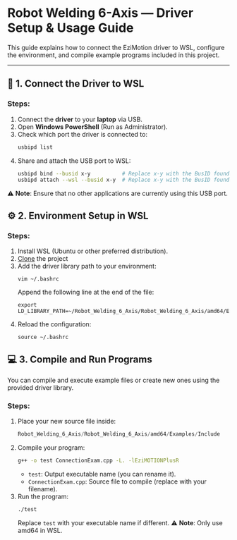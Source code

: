 # Robot Welding 6-Axis — Driver Setup & Usage Guide

This guide explains how to connect the EziMotion driver to WSL, configure the environment, and compile example programs included in this project.

---

## 🧩 1. Connect the Driver to WSL

### Steps:
1. Connect the **driver** to your **laptop** via USB.  
2. Open **Windows PowerShell** (Run as Administrator).  
3. Check which port the driver is connected to:
   ```bash
   usbipd list
   ```
4. Share and attach the USB port to WSL:
   ```bash
   usbipd bind --busid x-y          # Replace x-y with the BusID found in step 3
   usbipd attach --wsl --busid x-y  # Replace x-y with the BusID found in step 3
   ```
⚠️ **Note**: Ensure that no other applications are currently using this USB port.

## ⚙️ 2. Environment Setup in WSL
### Steps:
1. Install WSL (Ubuntu or other preferred distribution).
2. [Clone](https://github.com/TranNguyenThanhDuy/Robot_Welding_6Axes) the project
3. Add the driver library path to your environment:
   ```
   vim ~/.bashrc
   ```
   Append the following line at the end of the file:
   ```
   export LD_LIBRARY_PATH=~/Robot_Welding_6_Axis/Robot_Welding_6_Axis/amd64/Examples/Include/
   ```
4. Reload the configuration:
   ```
   source ~/.bashrc
   ```

## 💻 3. Compile and Run Programs
You can compile and execute example files or create new ones using the provided driver library.
### Steps:
1. Place your new source file inside:
   ```swift
   Robot_Welding_6_Axis/Robot_Welding_6_Axis/amd64/Examples/Include
   ```
2. Compile your program:
   ```bash
   g++ -o test ConnectionExam.cpp -L. -lEziMOTIONPlusR
   ```
   * `test`: Output executable name (you can rename it).
   * `ConnectionExam.cpp`: Source file to compile (replace with your filename).
3. Run the program:
   ```bash
   ./test
   ```
   Replace `test` with your executable name if different.
   ⚠️ **Note**: Only use amd64 in WSL. 
